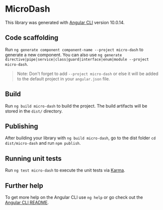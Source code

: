 # MicroDash

This library was generated with [Angular CLI](https://github.com/angular/angular-cli) version 10.0.14.

## Code scaffolding

Run `ng generate component component-name --project micro-dash` to generate a new component. You can also use `ng generate directive|pipe|service|class|guard|interface|enum|module --project micro-dash`.

> Note: Don't forget to add `--project micro-dash` or else it will be added to the default project in your `angular.json` file.

## Build

Run `ng build micro-dash` to build the project. The build artifacts will be stored in the `dist/` directory.

## Publishing

After building your library with `ng build micro-dash`, go to the dist folder `cd dist/micro-dash` and run `npm publish`.

## Running unit tests

Run `ng test micro-dash` to execute the unit tests via [Karma](https://karma-runner.github.io).

## Further help

To get more help on the Angular CLI use `ng help` or go check out the [Angular CLI README](https://github.com/angular/angular-cli/blob/master/README.md).
